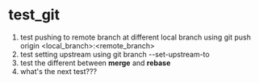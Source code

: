 # test_git
1. test pushing to remote branch at different local branch using git push origin <local_branch>:<remote_branch>
2. test setting upstream using git branch --set-upstream-to <remote branch>
3. test the different between **merge** and **rebase**
4. what's the next test???
